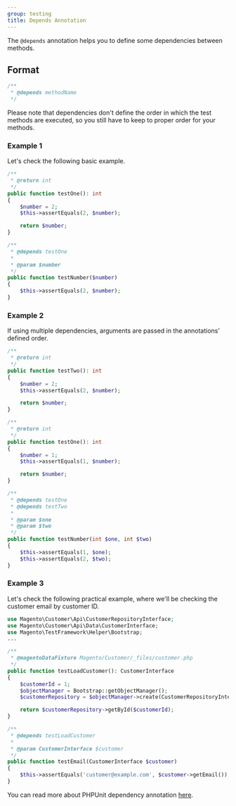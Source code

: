 ```yaml
---
group: testing
title: Depends Annotation
---
```


The `@depends` annotation helps you to define some dependencies between methods.

## Format

```php
/**
 * @depends methodName
 */
```

<InlineAlert variant="warning" />

Please note that dependencies don't define the order in which the test methods are executed, so you still have to keep to proper order for your methods.

### Example 1

Let's check the following basic example.

```php
/**
 * @return int
 */
public function testOne(): int
{
    $number = 2;
    $this->assertEquals(2, $number);

    return $number;
}

/**
 * @depends testOne
 *
 * @param $number
 */
public function testNumber($number)
{
    $this->assertEquals(2, $number);
}
```

### Example 2

<InlineAlert variant="info" />

If using multiple dependencies, arguments are passed in the annotations' defined order.

```php
/**
 * @return int
 */
public function testTwo(): int
{
    $number = 2;
    $this->assertEquals(2, $number);

    return $number;
}

/**
 * @return int
 */
public function testOne(): int
{
    $number = 1;
    $this->assertEquals(1, $number);

    return $number;
}

/**
 * @depends testOne
 * @depends testTwo
 *
 * @param $one
 * @param $two
 */
public function testNumber(int $one, int $two)
{
    $this->assertEquals(1, $one);
    $this->assertEquals(2, $two);
}
```

### Example 3

Let's check the following practical example, where we'll be checking the customer email by customer ID.

```php
use Magento\Customer\Api\CustomerRepositoryInterface;
use Magento\Customer\Api\Data\CustomerInterface;
use Magento\TestFramework\Helper\Bootstrap;
...

/**
 * @magentoDataFixture Magento/Customer/_files/customer.php
 */
public function testLoadCustomer(): CustomerInterface
{
    $customerId = 1;
    $objectManager = Bootstrap::getObjectManager();
    $customerRepository = $objectManager->create(CustomerRepositoryInterface::class);

    return $customerRepository->getById($customerId);
}

/**
 * @depends testLoadCustomer
 *
 * @param CustomerInterface $customer
 */
public function testEmail(CustomerInterface $customer)
{
    $this->assertEquals('customer@example.com', $customer->getEmail());
}
```

You can read more about PHPUnit dependency annotation [here](https://phpunit.readthedocs.io/en/8.2/annotations.html#depends).
